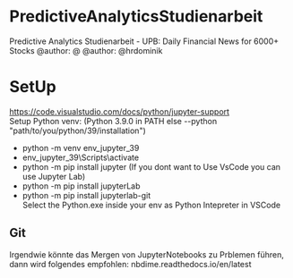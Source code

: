 # PredictiveAnalyticsStudienarbeit
Predictive Analytics Studienarbeit - UPB: Daily Financial News for 6000+ Stocks
@author: @
@author: @hrdominik
# SetUp
https://code.visualstudio.com/docs/python/jupyter-support <br />
Setup Python venv: (Python 3.9.0 in PATH else --python "path/to/you/python/39/installation") 
* python -m venv env_jupyter_39
* env_jupyter_39\Scripts\activate
* python -m pip install jupyter
(If you dont want to Use VsCode you can use Jupyter Lab)
* python -m pip install jupyterLab
* python -m pip install jupyterlab-git <br />
Select the Python.exe inside your env as Python Intepreter in VSCode

## Git
Irgendwie könnte das Mergen von JupyterNotebooks zu Prblemen führen, dann wird folgendes empfohlen:
nbdime.readthedocs.io/en/latest